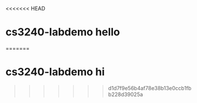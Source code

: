 <<<<<<< HEAD
# cs3240-labdemo hello
=======
# cs3240-labdemo hi
>>>>>>> d1d7f9e56b4af78e38b13e0ccb1fbb228d39025a
